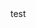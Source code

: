 <!DOCTYPE html>
<html>
<head>
  <title> GS WEBDEV </title>
  </head>
  <body>
    test
  </body>
  </html>
